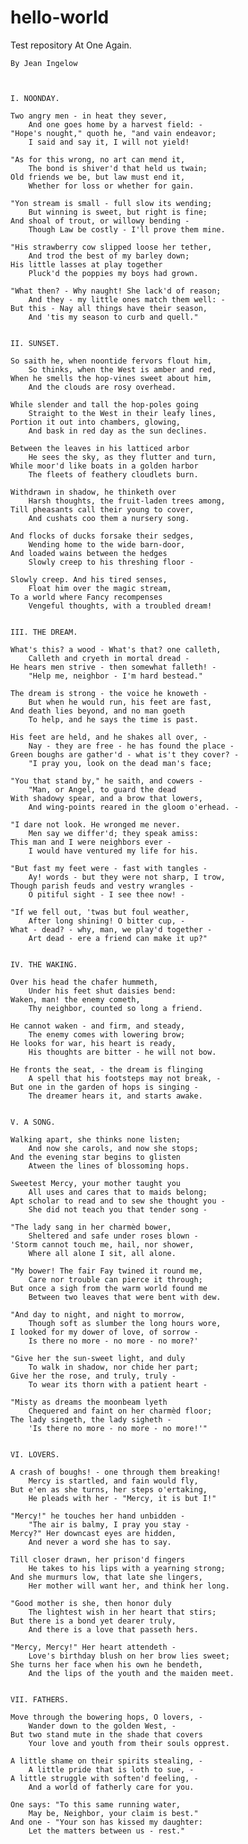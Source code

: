 # hello-world
Test repository
At One Again.

    By Jean Ingelow



    I. NOONDAY.

    Two angry men - in heat they sever,
        And one goes home by a harvest field: - 
    "Hope's nought," quoth he, "and vain endeavor;
        I said and say it, I will not yield!

    "As for this wrong, no art can mend it,
        The bond is shiver'd that held us twain;
    Old friends we be, but law must end it,
        Whether for loss or whether for gain.

    "Yon stream is small - full slow its wending;
        But winning is sweet, but right is fine;
    And shoal of trout, or willowy bending - 
        Though Law be costly - I'll prove them mine.

    "His strawberry cow slipped loose her tether,
        And trod the best of my barley down;
    His little lasses at play together
        Pluck'd the poppies my boys had grown.

    "What then? - Why naught! She lack'd of reason;
        And they - my little ones match them well: - 
    But this - Nay all things have their season,
        And 'tis my season to curb and quell."


    II. SUNSET.

    So saith he, when noontide fervors flout him,
        So thinks, when the West is amber and red,
    When he smells the hop-vines sweet about him,
        And the clouds are rosy overhead.

    While slender and tall the hop-poles going
        Straight to the West in their leafy lines,
    Portion it out into chambers, glowing,
        And bask in red day as the sun declines.

    Between the leaves in his latticed arbor
        He sees the sky, as they flutter and turn,
    While moor'd like boats in a golden harbor
        The fleets of feathery cloudlets burn.

    Withdrawn in shadow, he thinketh over
        Harsh thoughts, the fruit-laden trees among,
    Till pheasants call their young to cover,
        And cushats coo them a nursery song.

    And flocks of ducks forsake their sedges,
        Wending home to the wide barn-door,
    And loaded wains between the hedges
        Slowly creep to his threshing floor - 

    Slowly creep. And his tired senses,
        Float him over the magic stream,
    To a world where Fancy recompenses
        Vengeful thoughts, with a troubled dream!


    III. THE DREAM.

    What's this? a wood - What's that? one calleth,
        Calleth and cryeth in mortal dread - 
    He hears men strive - then somewhat falleth! - 
        "Help me, neighbor - I'm hard bestead."

    The dream is strong - the voice he knoweth - 
        But when he would run, his feet are fast,
    And death lies beyond, and no man goeth
        To help, and he says the time is past.

    His feet are held, and he shakes all over, - 
        Nay - they are free - he has found the place - 
    Green boughs are gather'd - what is't they cover? - 
        "I pray you, look on the dead man's face;

    "You that stand by," he saith, and cowers - 
        "Man, or Angel, to guard the dead
    With shadowy spear, and a brow that lowers,
        And wing-points reared in the gloom o'erhead. - 

    "I dare not look. He wronged me never.
        Men say we differ'd; they speak amiss:
    This man and I were neighbors ever - 
        I would have ventured my life for his.

    "But fast my feet were - fast with tangles - 
        Ay! words - but they were not sharp, I trow,
    Though parish feuds and vestry wrangles - 
        O pitiful sight - I see thee now! - 

    "If we fell out, 'twas but foul weather,
        After long shining! O bitter cup, - 
    What - dead? - why, man, we play'd together - 
        Art dead - ere a friend can make it up?"


    IV. THE WAKING.

    Over his head the chafer hummeth,
        Under his feet shut daisies bend:
    Waken, man! the enemy cometh,
        Thy neighbor, counted so long a friend.

    He cannot waken - and firm, and steady,
        The enemy comes with lowering brow;
    He looks for war, his heart is ready,
        His thoughts are bitter - he will not bow.

    He fronts the seat, - the dream is flinging
        A spell that his footsteps may not break, - 
    But one in the garden of hops is singing - 
        The dreamer hears it, and starts awake.


    V. A SONG.

    Walking apart, she thinks none listen;
        And now she carols, and now she stops;
    And the evening star begins to glisten
        Atween the lines of blossoming hops.

    Sweetest Mercy, your mother taught you
        All uses and cares that to maids belong;
    Apt scholar to read and to sew she thought you - 
        She did not teach you that tender song - 

    "The lady sang in her charmèd bower,
        Sheltered and safe under roses blown - 
    'Storm cannot touch me, hail, nor shower,
        Where all alone I sit, all alone.

    "My bower! The fair Fay twined it round me,
        Care nor trouble can pierce it through;
    But once a sigh from the warm world found me
        Between two leaves that were bent with dew.

    "And day to night, and night to morrow,
        Though soft as slumber the long hours wore,
    I looked for my dower of love, of sorrow - 
        Is there no more - no more - no more?'

    "Give her the sun-sweet light, and duly
        To walk in shadow, nor chide her part;
    Give her the rose, and truly, truly - 
        To wear its thorn with a patient heart - 

    "Misty as dreams the moonbeam lyeth
        Chequered and faint on her charmèd floor;
    The lady singeth, the lady sigheth - 
        'Is there no more - no more - no more!'"


    VI. LOVERS.

    A crash of boughs! - one through them breaking!
        Mercy is startled, and fain would fly,
    But e'en as she turns, her steps o'ertaking,
        He pleads with her - "Mercy, it is but I!"

    "Mercy!" he touches her hand unbidden - 
        "The air is balmy, I pray you stay - 
    Mercy?" Her downcast eyes are hidden,
        And never a word she has to say.

    Till closer drawn, her prison'd fingers
        He takes to his lips with a yearning strong;
    And she murmurs low, that late she lingers,
        Her mother will want her, and think her long.

    "Good mother is she, then honor duly
        The lightest wish in her heart that stirs;
    But there is a bond yet dearer truly,
        And there is a love that passeth hers.

    "Mercy, Mercy!" Her heart attendeth - 
        Love's birthday blush on her brow lies sweet;
    She turns her face when his own he bendeth,
        And the lips of the youth and the maiden meet.


    VII. FATHERS.

    Move through the bowering hops, O lovers, - 
        Wander down to the golden West, - 
    But two stand mute in the shade that covers
        Your love and youth from their souls opprest.

    A little shame on their spirits stealing, - 
        A little pride that is loth to sue, - 
    A little struggle with soften'd feeling, - 
        And a world of fatherly care for you.

    One says: "To this same running water,
        May be, Neighbor, your claim is best."
    And one - "Your son has kissed my daughter:
        Let the matters between us - rest."
